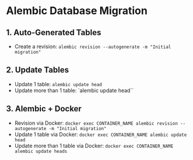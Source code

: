 # Alembic Database Migration

## 1. Auto-Generated Tables

- Create a revision: `alembic revision --autogenerate -m "Initial migration"`

## 2. Update Tables

- Update 1 table: `alembic update head`
- Update more than 1 table: `alembic update head``

## 3. Alembic + Docker

- Revision via Docker: `docker exec CONTAINER_NAME alembic revision --autogenerate -m "Initial migration"`
- Update 1 table via Docker: `docker exec CONTAINER_NAME alembic update head`
- Update more than 1 table via Docker: `docker exec CONTAINER_NAME alembic update heads`
